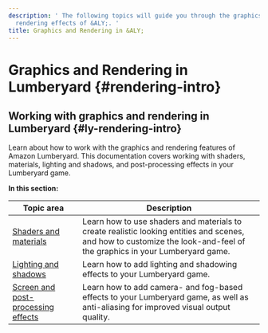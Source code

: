 ```yaml
---
description: ' The following topics will guide you through the graphics features and
  rendering effects of &ALY;. '
title: Graphics and Rendering in &ALY;
---
```

# Graphics and Rendering in Lumberyard {#rendering-intro}

## Working with graphics and rendering in Lumberyard {#ly-rendering-intro}

Learn about how to work with the graphics and rendering features of Amazon Lumberyard\. This documentation covers working with shaders, materials, lighting and shadows, and post\-processing effects in your Lumberyard game\.


**In this section:**

| Topic area | Description |
| --- | --- |
| [Shaders and materials](/docs/userguide/materials/intro.md) | Learn how to use shaders and materials to create realistic looking entities and scenes, and how to customize the look\-and\-feel of the graphics in your Lumberyard game\. |
| [Lighting and shadows](/docs/userguide/rendering/lighting-intro.md) | Learn how to add lighting and shadowing effects to your Lumberyard game\. |
| [Screen and post\-processing effects](/docs/userguide/rendering/screen-effects-intro.md) | Learn how to add camera\- and fog\-based effects to your Lumberyard game, as well as anti\-aliasing for improved visual output quality\. |